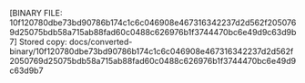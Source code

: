 [BINARY FILE: 10f120780dbe73bd90786b174c1c6c046908e467316342237d2d562f2050769d25075bdb58a715ab88fad60c0488c626976b1f3744470bc6e49d9c63d9b7]
Stored copy: docs/converted-binary/10f120780dbe73bd90786b174c1c6c046908e467316342237d2d562f2050769d25075bdb58a715ab88fad60c0488c626976b1f3744470bc6e49d9c63d9b7
